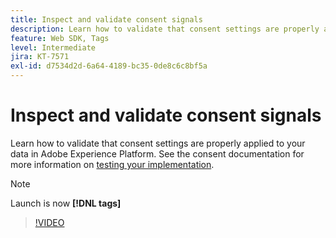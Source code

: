 ```yaml
---
title: Inspect and validate consent signals
description: Learn how to validate that consent settings are properly applied to your data in Adobe Experience Platform.
feature: Web SDK, Tags
level: Intermediate
jira: KT-7571
exl-id: d7534d2d-6a64-4189-bc35-0de8c6c8bf5a
---
```

# Inspect and validate consent signals

Learn how to validate that consent settings are properly applied to your data in Adobe Experience Platform. See the consent documentation for more information on [testing your implementation](https://experienceleague.adobe.com/docs/experience-platform/landing/governance-privacy-security/consent/adobe/overview.html?lang=en#test-implementation).

>[!NOTE]
>
> Launch is now **[!DNL tags]**

>[!VIDEO](https://video.tv.adobe.com/v/332696/?learn=on)
